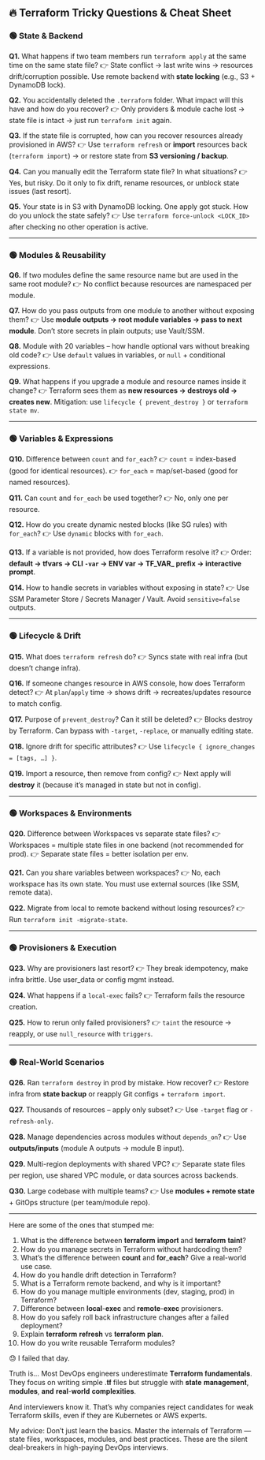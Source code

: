 ## 🔥 Terraform Tricky Questions & Cheat Sheet

### 🟢 State & Backend

**Q1.** What happens if two team members run `terraform apply` at the same time on the same state file?
👉 State conflict → last write wins → resources drift/corruption possible. Use remote backend with **state locking** (e.g., S3 + DynamoDB lock).

**Q2.** You accidentally deleted the `.terraform` folder. What impact will this have and how do you recover?
👉 Only providers & module cache lost → state file is intact → just run `terraform init` again.

**Q3.** If the state file is corrupted, how can you recover resources already provisioned in AWS?
👉 Use `terraform refresh` or **import** resources back (`terraform import`) → or restore state from **S3 versioning / backup**.

**Q4.** Can you manually edit the Terraform state file? In what situations?
👉 Yes, but risky. Do it only to fix drift, rename resources, or unblock state issues (last resort).

**Q5.** Your state is in S3 with DynamoDB locking. One apply got stuck. How do you unlock the state safely?
👉 Use `terraform force-unlock <LOCK_ID>` after checking no other operation is active.

---

### 🟢 Modules & Reusability

**Q6.** If two modules define the same resource name but are used in the same root module?
👉 No conflict because resources are namespaced per module.

**Q7.** How do you pass outputs from one module to another without exposing them?
👉 Use **module outputs → root module variables → pass to next module**. Don’t store secrets in plain outputs; use Vault/SSM.

**Q8.** Module with 20 variables – how handle optional vars without breaking old code?
👉 Use `default` values in variables, or `null` + conditional expressions.

**Q9.** What happens if you upgrade a module and resource names inside it change?
👉 Terraform sees them as **new resources → destroys old → creates new**. Mitigation: use `lifecycle { prevent_destroy }` or `terraform state mv`.

---

### 🟢 Variables & Expressions

**Q10.** Difference between `count` and `for_each`?
👉 `count` = index-based (good for identical resources).
👉 `for_each` = map/set-based (good for named resources).

**Q11.** Can `count` and `for_each` be used together?
👉 No, only one per resource.

**Q12.** How do you create dynamic nested blocks (like SG rules) with `for_each`?
👉 Use `dynamic` blocks with `for_each`.

**Q13.** If a variable is not provided, how does Terraform resolve it?
👉 Order: **default → tfvars → CLI `-var` → ENV var → TF\_VAR\_ prefix → interactive prompt**.

**Q14.** How to handle secrets in variables without exposing in state?
👉 Use SSM Parameter Store / Secrets Manager / Vault. Avoid `sensitive=false` outputs.

---

### 🟢 Lifecycle & Drift

**Q15.** What does `terraform refresh` do?
👉 Syncs state with real infra (but doesn’t change infra).

**Q16.** If someone changes resource in AWS console, how does Terraform detect?
👉 At `plan`/`apply` time → shows drift → recreates/updates resource to match config.

**Q17.** Purpose of `prevent_destroy`? Can it still be deleted?
👉 Blocks destroy by Terraform. Can bypass with `-target`, `-replace`, or manually editing state.

**Q18.** Ignore drift for specific attributes?
👉 Use `lifecycle { ignore_changes = [tags, …] }`.

**Q19.** Import a resource, then remove from config?
👉 Next apply will **destroy** it (because it’s managed in state but not in config).

---

### 🟢 Workspaces & Environments

**Q20.** Difference between Workspaces vs separate state files?
👉 Workspaces = multiple state files in one backend (not recommended for prod).
👉 Separate state files = better isolation per env.

**Q21.** Can you share variables between workspaces?
👉 No, each workspace has its own state. You must use external sources (like SSM, remote data).

**Q22.** Migrate from local to remote backend without losing resources?
👉 Run `terraform init -migrate-state`.

---

### 🟢 Provisioners & Execution

**Q23.** Why are provisioners last resort?
👉 They break idempotency, make infra brittle. Use user\_data or config mgmt instead.

**Q24.** What happens if a `local-exec` fails?
👉 Terraform fails the resource creation.

**Q25.** How to rerun only failed provisioners?
👉 `taint` the resource → reapply, or use `null_resource` with `triggers`.

---

### 🟢 Real-World Scenarios

**Q26.** Ran `terraform destroy` in prod by mistake. How recover?
👉 Restore infra from **state backup** or reapply Git configs + `terraform import`.

**Q27.** Thousands of resources – apply only subset?
👉 Use `-target` flag or `-refresh-only`.

**Q28.** Manage dependencies across modules without `depends_on`?
👉 Use **outputs/inputs** (module A outputs → module B input).

**Q29.** Multi-region deployments with shared VPC?
👉 Separate state files per region, use shared VPC module, or data sources across backends.

**Q30.** Large codebase with multiple teams?
👉 Use **modules + remote state** + GitOps structure (per team/module repo).

---



Here are some of the ones that stumped me:
1) What is the difference between 𝐭𝐞𝐫𝐫𝐚𝐟𝐨𝐫𝐦 𝐢𝐦𝐩𝐨𝐫𝐭 and 𝐭𝐞𝐫𝐫𝐚𝐟𝐨𝐫𝐦 𝐭𝐚𝐢𝐧𝐭?
2) How do you manage secrets in Terraform without hardcoding them?
3) What’s the difference between 𝐜𝐨𝐮𝐧𝐭 and 𝐟𝐨𝐫_𝐞𝐚𝐜𝐡? Give a real-world use case.
4) How do you handle drift detection in Terraform?
5) What is a Terraform remote backend, and why is it important?
6) How do you manage multiple environments (dev, staging, prod) in Terraform?
7) Difference between 𝐥𝐨𝐜𝐚𝐥-𝐞𝐱𝐞𝐜 and 𝐫𝐞𝐦𝐨𝐭𝐞-𝐞𝐱𝐞𝐜 provisioners.
8) How do you safely roll back infrastructure changes after a failed deployment?
9) Explain 𝐭𝐞𝐫𝐫𝐚𝐟𝐨𝐫𝐦 𝐫𝐞𝐟𝐫𝐞𝐬𝐡 vs 𝐭𝐞𝐫𝐫𝐚𝐟𝐨𝐫𝐦 𝐩𝐥𝐚𝐧.
10) How do you write reusable Terraform modules?

😓 I failed that day.

Truth is…
Most DevOps engineers underestimate 𝐓𝐞𝐫𝐫𝐚𝐟𝐨𝐫𝐦 𝐟𝐮𝐧𝐝𝐚𝐦𝐞𝐧𝐭𝐚𝐥𝐬.
They focus on writing simple .𝐭𝐟 files but struggle with 𝐬𝐭𝐚𝐭𝐞 𝐦𝐚𝐧𝐚𝐠𝐞𝐦𝐞𝐧𝐭, 𝐦𝐨𝐝𝐮𝐥𝐞𝐬, 𝐚𝐧𝐝 𝐫𝐞𝐚𝐥-𝐰𝐨𝐫𝐥𝐝 𝐜𝐨𝐦𝐩𝐥𝐞𝐱𝐢𝐭𝐢𝐞𝐬.

And interviewers know it.
That’s why companies reject candidates for weak Terraform skills, even if they are Kubernetes or AWS experts.

My advice: Don’t just learn the basics.
Master the internals of Terraform — state files, workspaces, modules, and best practices. These are the silent deal-breakers in high-paying DevOps interviews.